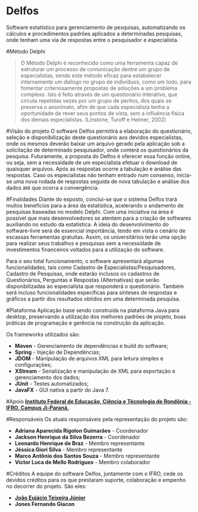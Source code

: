 # Delfos
  Software estatístico para gerenciamento de pesquisas, automatizando os cálculos e procedimentos padrões aplicados a determinadas pesquisas, onde tenham uma via de respostas entre o pesquisador e especialista.
  
#Método Delphi
<blockquote> O Método Delphi é reconhecido como uma ferramenta capaz de estruturar um processo de comunicação dentre um grupo de especialistas, sendo este método eficaz para estabelecer internamente um diálogo no grupo de indivíduos, como um todo, para fomentar criteriosamente propostas de soluções a um problema complexo. Isto é feito através de um questionário interativo, que circula repetidas vezes por um grupo de peritos, dos quais se preserva o anonimato, afim de que cada especialista tenha a oportunidade de rever seus pontos de vista, sem a influência física dos demais especialistas. (Linstone, Turoff e Helmer, 2002) </blockquote>

#Visão do projeto 
  O software Delfos permitirá a elaboração do questionário, seleção e disponibilização deste questionário aos devidos especialistas, onde os mesmos deverão baixar um arquivo gerado pela aplicação sob a solicitação de determinado pesquisador, onde conterá os questionários da pesquisa. Futuramente, a proposta do Delfos é oferecer essa função online, ou seja, sem a necessidade de um especialista efetuar o download de quaisquer arquivos.  Após as respostas ocorre a tabulação e análise das respostas. Caso os especialistas não tenham entrado num consenso, inicia-se uma nova rodada de respostas seguida de nova tabulação e análise dos dados até que ocorra a convergência.
  
#Finalidades
Diante do exposto, conclui-se que o sistema Delfos trará muitos benefícios para a área da estatística, acelerando o andamento de pesquisas baseadas no modelo Delphi. Com uma iniciativa na área é possível que mais desenvolvedores se atentem para a criação de softwares auxiliando no estudo da estatística. A ideia do desenvolvimento do software-livre será de essencial importância, tendo em vista o cenário de escassas ferramentas gratuitas. Assim, os universitários terão uma opção para realizar seus trabalhos e pesquisas sem a necessidade de investimentos financeiros voltados para a utilização do software.

  Para o seu total funcionamento, o software apresentará algumas funcionalidades, tais como Cadastro de Especialistas/Pesquisadores, Cadastro de Pesquisas, onde estarão inclusos os cadastros de Questionários, Perguntas e Respostas (Alternativas) que serão disponibilizadas ao especialista que responderá o questionário. Também será incluso funcionalidades específicas para sínteses de respostas e gráficos a partir dos resultados obtidos em uma determinada pesquisa.

#Plataforma
  Aplicação base sendo construída na plataforma Java para desktop, preservando a utilização dos melhores padrões de projeto, boas práticas de programação e gerência na construção da aplicação. 
  
  Os frameworks utilizados são: 
  * **Maven** - Gerenciamento de dependências e build do software;
  * **Spring** - Injeção de Dependências;
  * **JDOM** - Manipulação de arquivos XML para leitura simples e configurações;
  * **XStream** - Serialização e manipulação de XML para exportação e gerenciamento dos dados;
  * **JUnit** - Testes automatizados;
  * **JavaFX** - GUI nativa a partir do Java 7.

#Apoio
[**Instituto Federal de Educação, Ciência e Técnologia de Rondônia - IFRO. Campus Ji-Paraná.**](http://ifro.edu.br)

#Responsáveis
Os atuais responsáveis pela representação do projeto são: 
  * __Adriana Aparecida Rigolon Guimarães__ - Coordenador
  * __Jackson Henrique da Silva Bezerra__ - Coordenador
  * __Leonardo Henrique de Braz__ - Membro representante
  * __Jéssica Giori Silva__ - Membro representante
  * __Marco Antônio dos Santos Souza__ - Membro representante
  * __Victor Luca de Mello Rodrigues__ - Membro colaborador

#Créditos
A equipe do software Delfos, juntamente com o IFRO, cede os devidos créditos para os que prestaram suporte, colaboração e empenho no decorrer do projeto. São eles: 
* [__João Eujácio Teixeira Júnior__](https://github.com/joaoteixeira)
* __Jones Fernando Giacon__
  
